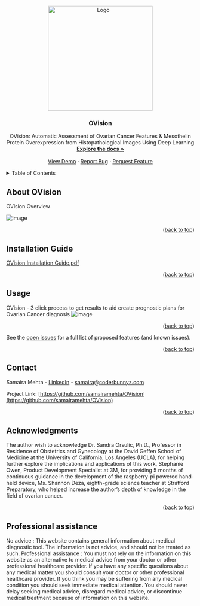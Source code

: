 
<!-- PROJECT LOGO -->
<br />
<div align="center">
  <a href="https://github.com/samairamehta/OVision">
    <img src="https://user-images.githubusercontent.com/76754142/211169896-c299988a-b274-4267-8427-ba331463eb32.png" alt="Logo" width="280" height="280">
    
  </a>
<a name="readme-top"></a>
<h3 align="center">OVision</h3>

  <p align="center">
    OVision: Automatic Assessment of Ovarian Cancer Features &amp; Mesothelin Protein Overexpression from Histopathological Images Using Deep Learning
    <br />
    <a href="https://github.com/samairamehta/OVision"><strong>Explore the docs »</strong></a>
    <br />
    <br />
    <a href="https://github.com/samairamehta/OVision">View Demo</a>
    ·
    <a href="https://github.com/samairamehta/OVision/issues">Report Bug</a>
    ·
    <a href="https://github.com/samairamehta/OVision/issues">Request Feature</a>
  </p>
</div>



<!-- TABLE OF CONTENTS -->
<details>
  <summary>Table of Contents</summary>
  <ol>
    <li>
      <a href="#about-ovision">About OVision</a>
    </li>
    <li><a href="#usage">Usage</a></li>
    <li><a href="#contact">Contact</a></li>
    <li><a href="#acknowledgments">Acknowledgments</a></li>
  </ol>
</details>



<!-- ABOUT OVision -->
## About OVision



OVision Overview


![image](https://user-images.githubusercontent.com/76754142/211168719-84feabac-5304-4dbe-a0be-d38515c68b54.png)

 

<p align="right">(<a href="#readme-top">back to top</a>)</p>





<!-- GETTING STARTED -->
## Installation Guide

[OVision Installation Guide.pdf](https://github.com/samairamehta/OVision/files/10367128/OVision.Installation.Guide.pdf)


<p align="right">(<a href="#readme-top">back to top</a>)</p>



<!-- USAGE EXAMPLES -->
## Usage

OVision - 3 click process to get results to aid create prognostic plans for Ovarian Cancer diagnosis
![image](https://user-images.githubusercontent.com/76754142/211168747-7f682c21-b7de-49bf-b9cd-f113e9870eab.png)


<p align="right">(<a href="#readme-top">back to top</a>)</p>




See the [open issues](https://github.com/samairamehta/OVision/issues) for a full list of proposed features (and known issues).

<p align="right">(<a href="#readme-top">back to top</a>)</p>






<!-- CONTACT -->
## Contact

Samaira Mehta - [LinkedIn](https://www.linkedin.com/in/samaira-mehta-42907a102/) - samaira@coderbunnyz.com

Project Link: [https://github.com/samairamehta/OVision](https://github.com/samairamehta/OVision)

<p align="right">(<a href="#readme-top">back to top</a>)</p>



<!-- ACKNOWLEDGMENTS -->
## Acknowledgments

The author wish to acknowledge Dr. Sandra Orsulic, Ph.D., Professor in Residence of Obstetrics and Gynecology at the David Geffen School of Medicine at the University of California, Los Angeles (UCLA), for helping further explore the implications and applications of this work, Stephanie Owen, Product Development Specialist at 3M, for providing 5 months of continuous guidance in the development of the raspberry-pi powered hand-held device, Ms. Shannon Deza, eighth-grade science teacher at Stratford Preparatory, who helped increase the author’s depth of knowledge in the field of ovarian cancer.

<p align="right">(<a href="#readme-top">back to top</a>)</p>


<!-- Professional assistance -->
## Professional assistance
No advice : This website contains general information about medical diagnostic tool. The information is not advice, and should not be treated as such.
Professional assistance : You must not rely on the information on this website as an alternative to medical advice from your doctor or other professional healthcare provider. If you have any specific questions about any medical matter you should consult your doctor or other professional healthcare provider. If you think you may be suffering from any medical condition you should seek immediate medical attention. You should never delay seeking medical advice, disregard medical advice, or discontinue medical treatment because of information on this website.


